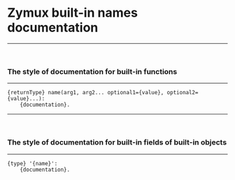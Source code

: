 # **Zymux built-in names documentation**
----------------------------------------------------------------------------------------------------
<br>

### The style of documentation for built-in functions

----------------------------------------------------------------------------------------------------
```
{returnType} name(arg1, arg2... optional1={value}, optional2={value}...):
    {documentation}.
```
----------------------------------------------------------------------------------------------------
<br>

### The style of documentation for built-in fields of built-in objects

----------------------------------------------------------------------------------------------------
```
{type} '{name}':
    {documentation}.
```
